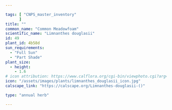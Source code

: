 ```yaml
---

tags: [ "CNPS_master_inventory"
      ]
title: ""
common_name: "Common Meadowfoam"
scientific_name: "Limnanthes douglasii"
id: 49
plant_id: 4b58d
sun_requirements:
  - "Full Sun"
  - "Part Shade"
plant_size:
  - height: 
    - 1.6
# icon attribution: https://www.calflora.org/cgi-bin/viewphoto.cgi?arg=/app/up/entry/303/90955.jpg 
icon: "/assets/images/plants/limnanthes_douglasii_icon.jpg" 
calscape_link: "https://calscape.org/Limnanthes-douglasii-()"

type: "annual herb"

---
```


